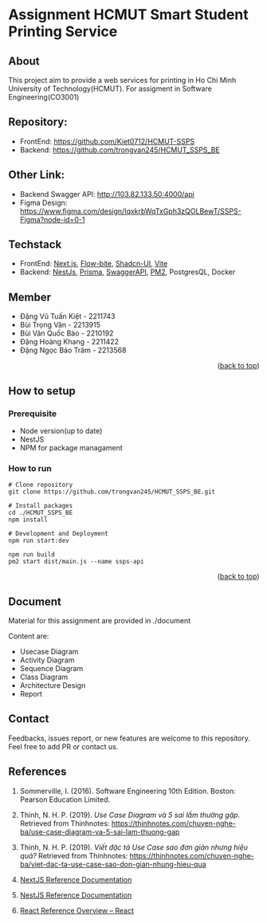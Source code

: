 # Assignment HCMUT Smart Student Printing Service

## About
This project aim to provide a web services for printing in Ho Chi Minh University of Technology(HCMUT).
For assigment in Software Engineering(CO3001)

## Repository:
- FrontEnd: https://github.com/Kiet0712/HCMUT-SSPS
- Backend: https://github.com/trongvan245/HCMUT_SSPS_BE

## Other Link:
- Backend Swagger API: http://103.82.133.50:4000/api
- Figma Design: https://www.figma.com/design/IqxkrbWqTxGph3zQOLBewT/SSPS-Figma?node-id=0-1  

## Techstack 
- FrontEnd: [Next.js](https://nextjs.org/), [Flow-bite](https://flowbite.com/), [Shadcn-UI](https://ui.shadcn.com/), [Vite](https://vite.dev/)
- Backend: [NestJs](https://nestjs.com/), [Prisma](https://www.prisma.io/), [SwaggerAPI](https://swagger.io/), [PM2](https://pm2.keymetrics.io/), PostgresQL, Docker

## Member
-	Đặng Vũ Tuấn Kiệt - 2211743
-	Bùi Trọng Văn - 2213915
- Bùi Văn Quốc Bảo - 2210192
- Đặng Hoàng Khang - 2211422
- Đặng Ngọc Bảo Trâm - 2213568

<p align="right">(<a href="#readme-top">back to top</a>)</p> 

## How to setup
### Prerequisite
- Node version(up to date)
- NestJS
- NPM for package managament

### How to run
```
# Clone repository
git clone https://github.com/trongvan245/HCMUT_SSPS_BE.git

# Install packages
cd ./HCMUT_SSPS_BE
npm install

# Development and Deployment
npm run start:dev

npm run build
pm2 start dist/main.js --name ssps-api
```

<p align="right">(<a href="#readme-top">back to top</a>)</p>

## Document
Material for this assignment are provided in ./document

Content are: 
- Usecase Diagram
- Activity Diagram
- Sequence Diagram
- Class Diagram
- Architecture Design
- Report


## Contact
Feedbacks, issues report, or new features are welcome to this repository. Feel free to add PR or contact us.

## References


1. Sommerville, I. (2016). Software Engineering 10th Edition. Boston: Pearson Education Limited.

2. Thinh, N. H. P. (2019). _Use Case Diagram và 5 sai lầm thường gặp_.
Retrieved from Thinhnotes: https://thinhnotes.com/chuyen-nghe-ba/use-case-diagram-va-5-sai-lam-thuong-gap

3. Thinh, N. H. P. (2019). _Viết đặc tả Use Case sao đơn giản nhưng hiệu quả?_
Retrieved from Thinhnotes: https://thinhnotes.com/chuyen-nghe-ba/viet-dac-ta-use-case-sao-don-gian-nhung-hieu-qua

4. [NextJS Reference Documentation](https://nextjs.org/docs)

5. [NestJS Reference Documentation](https://docs.nestjs.com/)

6. [React Reference Overview – React](https://react.dev/reference/react)